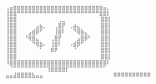 ⢀⣤⣶⣶⣶⣶⣶⣶⣶⣶⣶⣶⣶⣶⣶⣶⣶⣶⣶⣶⣶⣶⣶⣶⣶⣶⣤⡀                    
⢸⣿⣿⠛⠛⠛⠛⠛⠛⠛⠛⠛⠛⠛⠛⠛⠛⠛⠛⠛⠛⠛⠛⠛⠛⣿⣿⡇
⢸⣿⣿⠀⠀⠀⠀⠀⠀⠀⠀⠀⠀⠀⢀⣀⠀⠀⠀⠀⠀⠀⠀⠀⠀    ⣿⣿⡇
⢸⣿⣿⠀⠀⠀⠀⠀⣠⣦⡀⠀⠀⢀⣿⡟⠀⢀⣴⣄⠀⠀⠀⠀⠀   ⣿⣿⡇
⢸⣿⣿⠀⠀⠀⣠⣾⡿⠋⠀⠀⠀⢸⣿⠇⠀⠀⠙⢿⣷⣄⠀⠀⠀   ⣿⣿⡇
⢸⣿⣿⠀⠀⠘⢿⣿⣄⠀⠀⠀⢀⣿⡟⠀⠀⠀⠀⣠⣿⡿⠃⠀⠀   ⣿⣿⡇
⢸⣿⣿⠀⠀⠀⠀⠙⢿⣷⠄⠀⢸⣿⠇⠀⠀⠠⣾⡿⠋⠀⠀⠀⠀   ⣿⣿⡇
⢸⣿⣿⠀⠀⠀⠀⠀⠀⠁⠀⠀⠿⠟⠀⠀⠀⠀⠈⠀⠀⠀⠀⠀⠀    ⣿⣿⡇
⢸⣿⣿⠀⠀⠀⠀⠀⠀⠀⠀⠀⠀⠀⠀⠀⠀⠀⠀⠀⠀⠀⠀⠀⠀    ⣿⣿⡇
⠸⣿⣿⣿⣿⣿⣿⣿⣿⣿⣿⣿⣿⣿⣿⣿⣿⣿⣿⣿⣿⣿⣿⣿⣿⣿⣿⠇
⠀⠈⠉⠉⠉⠉⠉⠉⠉⠉⠉⢹⣿⣿⣿⣿⡏⠉⠉⠉⠉⠉⠉⠉⠉⠉⠁⠀
⠀⠀⠀⠀⠀⠀⠀⠀⠀ ⣤⣤⣼⣿⣿⣿⣿⣧⣤⣤⠀⠀⠀⠀⠀⠀⠀⠀⠀
⠀⠀⠀⠀⠀⠀⠀⠀⠀ ⠿⠿⠿⠿⠿⠿⠿⠿⠿⠿⠀















